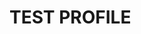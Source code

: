# TEST PROFILE

<!--
**lovemew67/lovemew67** is a ✨ _special_ ✨ repository because its `README.md` (this file) appears on your GitHub profile.
!-->
